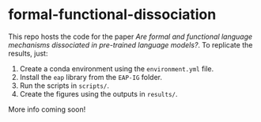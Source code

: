 # formal-functional-dissociation
This repo hosts the code for the paper *Are formal and functional language mechanisms dissociated in pre-trained language models?*. To replicate the results, just:
1. Create a conda environment using the `environment.yml` file.
2. Install the `eap` library from the `EAP-IG` folder.
3. Run the scripts in `scripts/`. 
4. Create the figures using the outputs in `results/`.

More info coming soon!